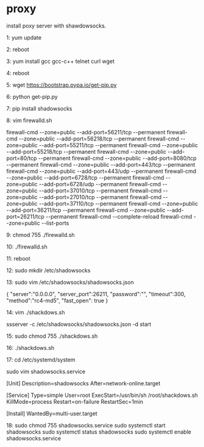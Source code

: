 # proxy
install poxy server with shawdowsocks.

1:
yum update

2:
reboot

3:
yum install gcc gcc-c++ telnet curl wget

4:
reboot

5:
wget https://bootstrap.pypa.io/get-pip.py

6:
python get-pip.py

7:
pip install shadowsocks

8:
vim firewalld.sh

firewall-cmd --zone=public --add-port=56211/tcp --permanent 
firewall-cmd --zone=public --add-port=56218/tcp --permanent 
firewall-cmd --zone=public --add-port=55211/tcp --permanent 
firewall-cmd --zone=public --add-port=55218/tcp --permanent 
firewall-cmd --zone=public --add-port=80/tcp --permanent 
firewall-cmd --zone=public --add-port=8080/tcp --permanent 
firewall-cmd --zone=public --add-port=443/tcp --permanent 
firewall-cmd --zone=public --add-port=443/udp --permanent 
firewall-cmd --zone=public --add-port=6728/tcp --permanent 
firewall-cmd --zone=public --add-port=6728/udp --permanent 
firewall-cmd --zone=public --add-port=37010/tcp --permanent
firewall-cmd --zone=public --add-port=27010/tcp --permanent
firewall-cmd --zone=public --add-port=37110/tcp --permanent
firewall-cmd --zone=public --add-port=36211/tcp --permanent
firewall-cmd --zone=public --add-port=26211/tcp --permanent
firewall-cmd --complete-reload 
firewall-cmd --zone=public --list-ports

9:
chmod 755 ./firewalld.sh

10:
./firewalld.sh

11:
reboot

12:
sudo mkdir /etc/shadowsocks

13:
sudo vim /etc/shadowsocks/shadowsocks.json

{
    "server":"0.0.0.0",
    "server_port":26211,
    "password":"",
    "timeout":300,
    "method":"rc4-md5",
    "fast_open": true
}

14:
vim ./shackdows.sh

ssserver -c /etc/shadowsocks/shadowsocks.json -d start

15:
sudo chmod 755 ./shackdows.sh

16:
./shackdows.sh

17:
cd /etc/systemd/system

sudo vim shadowsocks.service

[Unit]
Description=shadowsocks
After=network-online.target

[Service]
Type=simple
User=root
ExecStart=/usr/bin/sh /root/shackdows.sh
KillMode=process
Restart=on-failure
RestartSec=1min

[Install]
WantedBy=multi-user.target

18:
sudo chmod 755 shadowsocks.service
sudo systemctl start shadowsocks
sudo systemctl status shadowsocks
sudo systemctl enable shadowsocks.service

